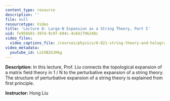 ```yaml
---
content_type: resource
description: ''
file: null
resourcetype: Video
title: 'Lecture 8: Large-N Expansion as a String Theory, Part I'
uid: fe956b01-397d-9c97-b94c-4c641796248c
video_files:
  video_captions_file: /courses/physics/8-821-string-theory-and-holographic-duality-fall-2014/video-lectures/large-n-expansion-as-a-string-theory-part-i/LoIXB2GJHkg.vtt
video_metadata:
  youtube_id: LoIXB2GJHkg
---
```


**Description:** In this lecture, Prof. Liu connects the topological expansion of a matrix field theory in 1 / N to the perturbative expansion of a string theory. The structure of perturbative expansion of a string theory is explained from first principle.

**Instructor:** Hong Liu
